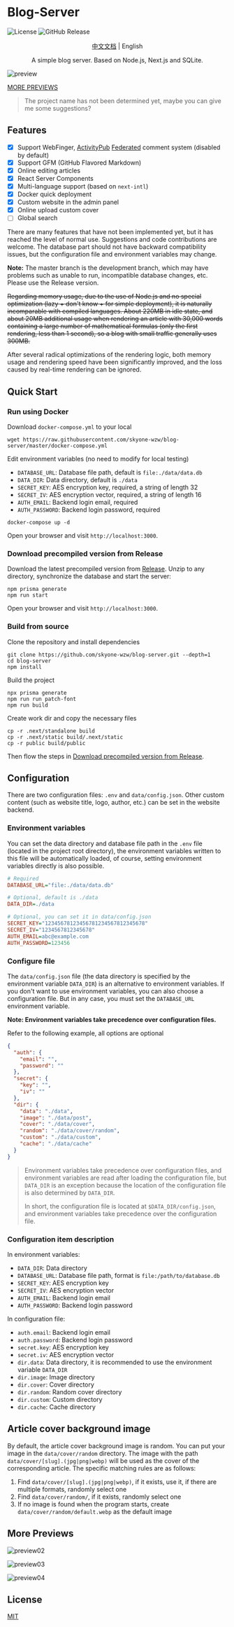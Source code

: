 # Blog-Server

![License](https://img.shields.io/github/license/skyone-wzw/blog-server) ![GitHub Release](https://img.shields.io/github/v/release/skyone-wzw/blog-server)

<p align="center"><a href="README.md">中文文档</a> | English</p>

<p align="center">A simple blog server. Based on Node.js, Next.js and SQLite.</p>

![preview](previews/preview01.en.png)

[MORE PREVIEWS](#more-previews)

> The project name has not been determined yet, maybe you can give me some suggestions?

## Features

* [x] Support WebFinger, [ActivityPub](https://en.wikipedia.org/wiki/ActivityPub) [Federated](https://en.wikipedia.org/wiki/Federation_(information_technology)) comment system (disabled by default)
* [x] Support GFM (GitHub Flavored Markdown)
* [x] Online editing articles
* [x] React Server Components
* [x] Multi-language support (based on `next-intl`)
* [x] Docker quick deployment
* [x] Custom website in the admin panel
* [x] Online upload custom cover
* [ ] Global search

There are many features that have not been implemented yet, but it has reached the level of normal use. Suggestions and code contributions are welcome. The database part should not have backward compatibility issues, but the configuration file and environment variables may change.

**Note:** The master branch is the development branch, which may have problems such as unable to run, incompatible database changes, etc. Please use the Release version.

~~Regarding memory usage, due to the use of Node.js and no special optimization
(lazy + don't know + for simple deployment), it is naturally incomparable with
compiled languages. About 220MB in idle state, and about 20MB additional usage
when rendering an article with 30,000 words containing a large number of mathematical
formulas (only the first rendering, less than 1 second), so a blog with small
traffic generally uses 300MB.~~

After several radical optimizations of the rendering logic, both memory usage
and rendering speed have been significantly improved, and the loss caused by
real-time rendering can be ignored.

## Quick Start

### Run using Docker

Download `docker-compose.yml` to your local

```shell
wget https://raw.githubusercontent.com/skyone-wzw/blog-server/master/docker-compose.yml
```

Edit environment variables (no need to modify for local testing)

* `DATABASE_URL`: Database file path, default is `file:./data/data.db`
* `DATA_DIR`: Data directory, default is `./data`
* `SECRET_KEY`: AES encryption key, required, a string of length 32
* `SECRET_IV`: AES encryption vector, required, a string of length 16
* `AUTH_EMAIL`: Backend login email, required
* `AUTH_PASSWORD`: Backend login password, required

```shell
docker-compose up -d
```

Open your browser and visit `http://localhost:3000`.

### Download precompiled version from Release

Download the latest precompiled version from [Release](https://github.com/skyone-wzw/blog-server/releases). Unzip to any directory, synchronize the database and start the server:

```shell
npm prisma generate
npm run start
```

Open your browser and visit `http://localhost:3000`.

### Build from source

Clone the repository and install dependencies

```shell
git clone https://github.com/skyone-wzw/blog-server.git --depth=1
cd blog-server
npm install
```

Build the project

```shell
npx prisma generate
npm run run patch-font
npm run build
```

Create work dir and copy the necessary files

```shell
cp -r .next/standalone build
cp -r .next/static build/.next/static
cp -r public build/public
```

Then flow the steps in [Download precompiled version from Release](#download-precompiled-version-from-release).

## Configuration

There are two configuration files: `.env` and `data/config.json`. Other custom content
(such as website title, logo, author, etc.) can be set in the website backend.

### Environment variables

You can set the data directory and database file path in the `.env` file
(located in the project root directory), the environment variables written
to this file will be automatically loaded, of course, setting environment
variables directly is also possible.

```ini
# Required
DATABASE_URL="file:./data/data.db"

# Optional, default is ./data
DATA_DIR=./data

# Optional, you can set it in data/config.json
SECRET_KEY="12345678123456781234567812345678"
SECRET_IV="1234567812345678"
AUTH_EMAIL=abc@example.com
AUTH_PASSWORD=123456
```

### Configure file

The `data/config.json` file (the data directory is specified by the environment variable `DATA_DIR`) is an alternative to environment variables. If you don't want to use environment variables, you can also choose a configuration file. But in any case, you must set the `DATABASE_URL` environment variable.

**Note: Environment variables take precedence over configuration files.**

Refer to the following example, all options are optional

```json
{
  "auth": {
    "email": "",
    "password": ""
  },
  "secret": {
    "key": "",
    "iv": ""
  },
  "dir": {
    "data": "./data",
    "image": "./data/post",
    "cover": "./data/cover",
    "random": "./data/cover/random",
    "custom": "./data/custom",
    "cache": "./data/cache"
  }
}
```

> Environment variables take precedence over configuration files, and environment
> variables are read after loading the configuration file, but `DATA_DIR` is
> an exception because the location of the configuration file is also determined by `DATA_DIR`.
> 
> In short, the configuration file is located at `$DATA_DIR/config.json`,
> and environment variables take precedence over the configuration file.

### Configuration item description

In environment variables:

* `DATA_DIR`: Data directory
* `DATABASE_URL`: Database file path, format is `file:/path/to/database.db`
* `SECRET_KEY`: AES encryption key
* `SECRET_IV`: AES encryption vector
* `AUTH_EMAIL`: Backend login email
* `AUTH_PASSWORD`: Backend login password

In configuration file:

* `auth.email`: Backend login email
* `auth.password`: Backend login password
* `secret.key`: AES encryption key
* `secret.iv`: AES encryption vector
* `dir.data`: Data directory, it is recommended to use the environment variable `DATA_DIR`
* `dir.image`: Image directory
* `dir.cover`: Cover directory
* `dir.random`: Random cover directory
* `dir.custom`: Custom directory
* `dir.cache`: Cache directory

## Article cover background image

By default, the article cover background image is random. You can put your image
in the `data/cover/random` directory. The image with the path `data/cover/[slug].(jpg|png|webp)`
will be used as the cover of the corresponding article. The specific matching rules are as follows:

1. Find `data/cover/[slug].(jpg|png|webp)`, if it exists, use it, if there are multiple formats, randomly select one
2. Find `data/cover/random/`, if it exists, randomly select one
3. If no image is found when the program starts, create `data/cover/random/default.webp` as the default image


## More Previews

![preview02](previews/preview02.en.png)

![preview03](previews/preview03.en.png)

![preview04](previews/preview04.en.png)

## License

[MIT](LICENSE)

